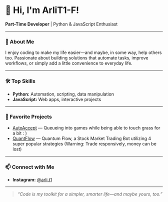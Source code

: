 # 👋 Hi, I'm ArliT1-F!

**Part-Time Developer** | Python & JavaScript Enthusiast

---

### 🚀 About Me

I enjoy coding to make my life easier—and maybe, in some way, help others too. Passionate about building solutions that automate tasks, improve workflows, or simply add a little convenience to everyday life.

---

### 🛠️ Top Skills

- **Python:** Automation, scripting, data manipulation
- **JavaScript:** Web apps, interactive projects

---

### 🌟 Favorite Projects

- [AutoAccept](#) — Queueing into games while being able to touch grass for a bit : )
- [QuantFlow](#) — Quantum Flow, a Stock Market Trading Bot utilizing 4 super popular strategies (Warning: Trade responsively, money can be lost)

---

### 📫 Connect with Me

- **Instagram:** [@arli.t1](https://instagram.com/arli.t1)

---

> _“Code is my toolkit for a simpler, smarter life—and maybe yours, too.”_

<!--
**ArliT1-F/ArliT1-F** is a ✨ _special_ ✨ repository because its `README.md` (this file) appears on your GitHub profile.

Here are some ideas to get you started:

- 🔭 I’m currently working on ...
- 🌱 I’m currently learning ...
- 👯 I’m looking to collaborate on ...
- 🤔 I’m looking for help with ...
- 💬 Ask me about ...
- 📫 How to reach me: ...
- 😄 Pronouns: ...
- ⚡ Fun fact: ...
-->
